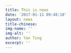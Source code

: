 ```yaml
---
title: This is news
date: '2017-01-11 09:48:10'
layout: news
title-chinese: 
img-name: ''
img-alt: ''
author: Yan Ting
excerpt: ''
---
```

